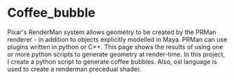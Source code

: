 # Coffee_bubble
Pixar's RenderMan system allows geometry to be created by the PRMan renderer - in addition to objects explicitly modelled in Maya. PRMan can use plugins written in python or C++. This page shows the results of using one or more python scripts to generate geometry at render-time.  In this project, I create a python script to generate coffee bubbles. Also, osl language is used to create a renderman precedual shader.
